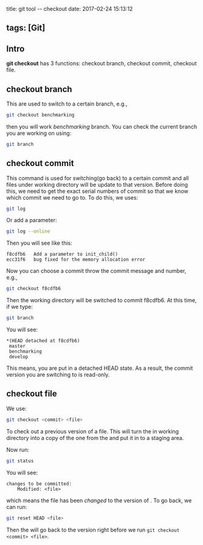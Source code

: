 title: git tool -- checkout
date: 2017-02-24 15:13:12

tags: [Git]
---

## Intro 
**git checkout** has 3 functions: checkout branch, checkout commit, checkout file.

## checkout branch
This are used to switch to a certain branch, e.g.,
```sh
git checkout benchmarking
```
then you will work *benchmarking* branch. You can check the current branch you are working on using:
```sh
git branch
```
<!-- more -->
## checkout commit
This command is used for switching(go back) to a certain commit and all files under working directory will be update to that version. Before doing this, we need to get the exact serial numbers of commit so that we know which commit we need to go to. To do this, we uses:
```sh
git log
```
Or add a parameter:
```sh
git log --online
```
Then you will see like this:
```
f8cdfb6   Add a parameter to init_child()
ecc31f6   bug fixed for the memory allocation error
```
Now you can choose a commit throw the commit message and number, e.g.,
```sh
git checkout f8cdfb6
```
Then the working directory will be switched to commit f8cdfb6. At this time, if we type:
```sh
git branch
```
You will see:
```
*(HEAD detached at f8cdfb6)
 master
 benchmarking
 develop
```
This means, you are put in a detached HEAD state. As a result, the commit version you are switching to is read-only.

## checkout file
We use:
```sh
git checkout <commit> <file>
```
To check out a previous version of a file. This will turn the <file> in working directory into a copy of the one from the <commit> and put it in to a staging area.

Now run:
```sh
git status
```
You will see:
```
changes to be committed:
    Modified: <file>
```
which means the file has been *changed* to the version of <commit>. To go back, we can run:
```sh
git reset HEAD <file>
```
Then the <file> will go back to the version right before we run `git checkout <commit> <file>`.

